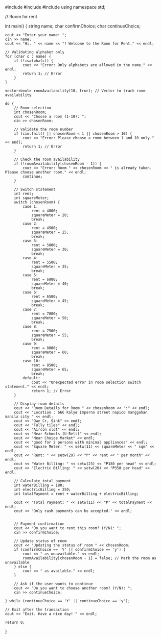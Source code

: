 #include <iostream>
#include <iomanip>
#include <vector>
using namespace std;

// Room for rent

int main()
{
    string name;
    char confirmChoice;
    char continueChoice;

    cout << "Enter your name: ";
    cin >> name;
    cout << "Hi, " << name << "! Welcome to the Room for Rent." << endl;

    // Validating alphabet only
    for (char c : name) {
        if (!isalpha(c)) {
            cout << "Error: Only alphabets are allowed in the name." << endl;
            return 1; // Error
        }
    }

    vector<bool> roomAvailability(10, true); // Vector to track room availability

    do {
        // Room selection
        int chosenRoom;
        cout << "Choose a room (1-10): ";
        cin >> chosenRoom;

        // Validate the room number
        if (cin.fail() || chosenRoom < 1 || chosenRoom > 10) {
            cout << "Error: Please choose a room between 1 and 10 only." << endl;
            return 1; // Error
        }

        // Check the room availability
        if (!roomAvailability[chosenRoom - 1]) {
            cout << "Error: Room " << chosenRoom << " is already taken. Please choose another room." << endl;
            continue;
        }

        // Switch statement
        int rent;
        int squareMeter;
        switch (chosenRoom) {
            case 1:
                rent = 4000;
                squareMeter = 20;
                break;
            case 2:
                rent = 4500;
                squareMeter = 25;
                break;
            case 3:
                rent = 5000;
                squareMeter = 30;
                break;
            case 4:
                rent = 5500;
                squareMeter = 35;
                break;
            case 5:
                rent = 6000;
                squareMeter = 40;
                break;
            case 6:
                rent = 6500;
                squareMeter = 45;
                break;
            case 7:
                rent = 7000;
                squareMeter = 50;
                break;
            case 8:
                rent = 7500;
                squareMeter = 55;
                break;
            case 9:
                rent = 8000;
                squareMeter = 60;
                break;
            case 10:
                rent = 8500;
                squareMeter = 65;
                break;
            default:
                cout << "Unexpected error in room selection switch statement." << endl;
                return 1; // Error
        }

        // Display room details
        cout << "Room Details for Room " << chosenRoom << ":" << endl;
        cout << "Location : 666 Kalye Imperno street napico manggahan manila city " << endl;  
        cout << "Own Cr, Sink" << endl;
        cout << "Fully tiles" << endl;
        cout << "Aircon slot" << endl; 
        cout << "Near Schools (U-Belt)" << endl; 
        cout << "Near Choice Market" << endl; 
        cout << "good for 2 persons with minimal appliances" << endl;
        cout << "Square Meter: " << setw(11) << squareMeter << " sqm" << endl;
        cout << "Rent: " << setw(20) << "₱" << rent << " per month" << endl;
        cout << "Water Billing: " << setw(23) << "₱180 per head" << endl;
        cout << "Electric Billing: " << setw(20) << "₱350 per head" << endl;

        // Calculate total payment
        int waterBilling = 180;
        int electricBilling = 350;
        int totalPayment = rent + waterBilling + electricBilling;

        cout << "Total Payment: " << setw(11) << "₱" << totalPayment << endl;
        cout << "Only cash payments can be accepted." << endl;


        // Payment confirmation
        cout << "Do you want to rent this room? (Y/N): ";
        cin >> confirmChoice;

        // Update status of room
        cout << "Updating the status of room " << chosenRoom;
        if (confirmChoice == 'Y' || confirmChoice == 'y') {
            cout << " as unavailable." << endl;
            roomAvailability[chosenRoom - 1] = false; // Mark the room as unavailable
        } else {
            cout << " as available." << endl;
        }

        // Ask if the user wants to continue
        cout << "Do you want to choose another room? (Y/N): ";
        cin >> continueChoice;

    } while (continueChoice == 'Y' || continueChoice == 'y');

    // Exit after the transaction
    cout << "Exit. Have a nice day! " << endl;

    return 0;
}
